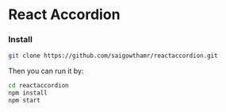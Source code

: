 # React Accordion

### Install

```bash
git clone https://github.com/saigowthamr/reactaccordion.git
```

Then you can run it by:

```bash
cd reactaccordion
npm install
npm start
```
